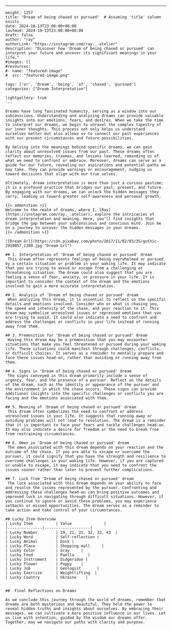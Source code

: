 ---
    weight: 1257
    title: "Dream of being chased or pursued"  # Assuming 'title' column exists
    date: 2024-10-13T23:08:00+08:00
    lastmod: 2024-10-13T23:08:00+08:00
    draft: false
    author: "ray"
    authorLink: "https://instagram.com/ray._.atelier"
    description: "Discover how 'Dream of being chased or pursued' can interpret your future and uncover its significant meanings in your life."
    #images: []
    #resources:
    #- name: "featured-image"
    #  src: "featured-image.png"
    
    tags: ['or', 'Dream', 'being', 'of', 'chased', 'pursued']
    categories: ["Dream Interpretation"]
    
    lightgallery: true
    ---
    
    Dreams have long fascinated humanity, serving as a window into our subconscious. Understanding and analyzing dreams can provide valuable insights into our emotions, fears, and desires. When we take the time to interpret our dreams, we begin to unravel the complex tapestry of our inner thoughts. This process not only helps us understand ourselves better but also allows us to connect our past experiences with our present circumstances and future possibilities.
    
    By delving into the meanings behind specific dreams, we can gain clarity about unresolved issues from our past. These dreams often reflect our memories, traumas, and lessons learned, reminding us of what we need to confront or embrace. Moreover, dreams can serve as a guide for our future, revealing our aspirations and potential paths we may take. They can provide warnings or encouragement, nudging us toward decisions that align with our true selves.
    
    Ultimately, dream interpretation is more than just a curious pastime; it is a profound practice that bridges our past, present, and future. By engaging with our dreams, we can unlock the hidden messages they carry, leading us toward greater self-awareness and personal growth.
    
    {{< admonition >}}
    Welcome to the realm of dreams, where I, [Ray](https://instagram.com/ray._.atelier), explore the intricacies of dream interpretation and meaning. Here, you’ll find insights that bridge the gap between your subconscious and conscious mind. Join me on a journey to uncover the hidden messages in your dreams.
    {{< /admonition >}}
    
    ![Dream Grl](https://cdn.pixabay.com/photo/2017/11/02/03/35/gothic-2910057_1280.jpg "Dream Grl")
    
    ## 1. Interpretation of 'Dream of being chased or pursued' dream
     This dream often represents feelings of being overwhelmed or pursued by a certain situation or problem in your waking life. It may indicate that you are trying to avoid or escape from a challenging or threatening situation. The dream could also suggest that you are feeling a sense of fear, anxiety, or pressure in your life. It is important to consider the context of the dream and the emotions involved to gain a more accurate interpretation.
    
    ## 2. Analysis of 'Dream of being chased or pursued' dream
     When analyzing this dream, it is essential to reflect on the specific details and emotions involved. Consider who or what is chasing you, the speed and intensity of the chase, and your reaction to it. This dream may symbolize unresolved issues or repressed emotions that you are trying to avoid. It could also indicate a need to confront and address the challenges or conflicts in your life instead of running away from them.
    
    ## 3. Premonition for 'Dream of being chased or pursued' dream
     Having this dream may be a premonition that you may encounter situations that make you feel threatened or pursued during your waking life. These situations could manifest through challenges, conflicts, or difficult choices. It serves as a reminder to mentally prepare and face these issues head-on, rather than avoiding or running away from them.
    
    ## 4. Signs in 'Dream of being chased or pursued' dream
     The signs conveyed in this dream primarily include a sense of urgency, fear, and the presence of a pursuer. Reflect on the details of the dream, such as the identity or appearance of the pursuer and the environment in which the chase occurs. These signs can provide additional insights into the specific challenges or conflicts you are facing and the emotions associated with them.
    
    ## 5. Meaning of 'Dream of being chased or pursued' dream
     This dream often symbolizes the need to confront or address unresolved issues in your life. It suggests that running away or avoiding problems will not lead to resolution. The dream is a reminder that it is important to face your fears and tackle challenges head-on. It may also indicate a desire for freedom or the need to break free from restraining circumstances.
    
    ## 6. Omen in 'Dream of being chased or pursued' dream
     The omen associated with this dream depends on your reaction and the outcome of the chase. If you are able to escape or overcome the pursuer, it could signify that you have the strength and resilience to overcome challenges in your waking life. However, if you are captured or unable to escape, it may indicate that you need to confront the issues sooner rather than later to prevent further complications.
    
    ## 7. Luck from 'Dream of being chased or pursued' dream
     The luck associated with this dream depends on your ability to face and resolve the issues represented by the pursuer. Confronting and addressing these challenges head-on can bring positive outcomes and improved luck in navigating through difficult situations. However, if you continue to ignore or avoid these problems, you may experience setbacks or missed opportunities. The dream serves as a reminder to take action and take control of your circumstances.
    
    ## Lucky Item Overview
    | Lucky Item          | Value              |
    |---------------|--------------------|
    | Lucky Number        | 19, 21, 31, 32, 33, 43  |
    | Lucky Word          | Self-reflection |
    | Lucky Animal        | Duck |
    | Lucky Place         | Shopping mall     |
    | Lucky Color         | Gray     |
    | Lucky Food          | Paella      |
    | Lucky Instrument    | Didgeridoo |
    | Lucky Flower        | Poppy    |
    | Lucky Job           | Geologist       |
    | Lucky Exercise      | Weightlifting  |
    | Lucky Country       | Ukraine    |
    
    
    ##  Final Reflections on Dreams
    
    As we conclude this journey through the world of dreams, remember that dreams are both mysterious and beautiful. They hold the power to reveal hidden truths and insights about ourselves. By embracing their messages, we can cultivate a more positive influence in our lives. Let us live with intention, guided by the wisdom our dreams offer. Together, may we navigate our paths with clarity and purpose.
    
